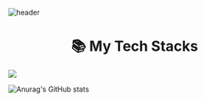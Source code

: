 ![header](https://capsule-render.vercel.app/api?type=shark&color=F6E25F&text=Welcome!)

<div align=center><h1>📚 My Tech Stacks</h1></div>
<img src="https://img.shields.io/badge/python-3776AB?style=for-the-badge&logo=python&logoColor=white"> 

![Anurag's GitHub stats](https://github-readme-stats.vercel.app/api?username=kssyb6&show_icons=true&theme=cobalt)


